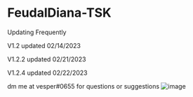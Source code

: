 # FeudalDiana-TSK

Updating Frequently

V1.2 updated 02/14/2023

V1.2.2 updated 02/21/2023

V1.2.4 updated 02/22/2023

dm me at vesper#0655 for questions or suggestions
![image](https://user-images.githubusercontent.com/125164983/221003058-d12b8224-6565-4e5c-8753-25312afa63d6.png)


